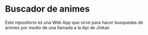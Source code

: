 # Buscador de animes 
Este repositorio es una Web App que sirve para hacer busquedas de animes por medio de una llamada a la Api de Jinkan